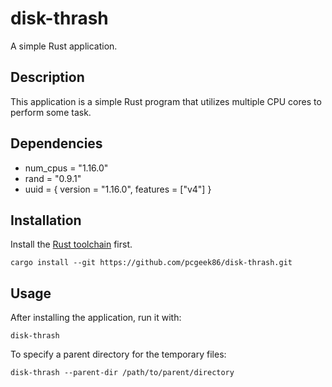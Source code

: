 # disk-thrash

A simple Rust application.

## Description

This application is a simple Rust program that utilizes multiple CPU cores to perform some task.

## Dependencies

- num_cpus = "1.16.0"
- rand = "0.9.1"
- uuid = { version = "1.16.0", features = ["v4"] }

## Installation

Install the [Rust toolchain](https://rustup.rs) first.

```
cargo install --git https://github.com/pcgeek86/disk-thrash.git
```

## Usage

After installing the application, run it with:

```
disk-thrash
```

To specify a parent directory for the temporary files:

```
disk-thrash --parent-dir /path/to/parent/directory
```